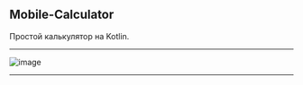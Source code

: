 ## Mobile-Calculator
Простой калькулятор на Kotlin.

---

![image](https://user-images.githubusercontent.com/80484844/235299640-17e2a161-3fc7-4437-878b-a981f9da87f5.png)

---
